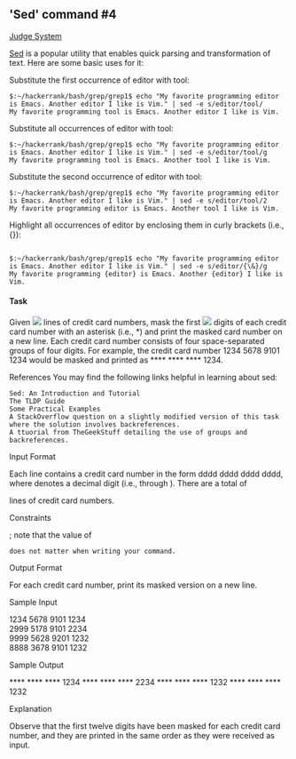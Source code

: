 ## 'Sed' command #4

[Judge System](https://www.hackerrank.com/challenges/sed-command-4/problem)

[Sed](https://en.wikipedia.org/wiki/Sed) is a popular utility that enables quick parsing and transformation of text. Here are some basic uses for it:

Substitute the first occurrence of editor with tool:

```
$:~/hackerrank/bash/grep/grep1$ echo "My favorite programming editor is Emacs. Another editor I like is Vim." | sed -e s/editor/tool/
My favorite programming tool is Emacs. Another editor I like is Vim.
```

Substitute all occurrences of editor with tool:

```
$:~/hackerrank/bash/grep/grep1$ echo "My favorite programming editor is Emacs. Another editor I like is Vim." | sed -e s/editor/tool/g
My favorite programming tool is Emacs. Another tool I like is Vim.  
```

Substitute the second occurrence of editor with tool:

```
$:~/hackerrank/bash/grep/grep1$ echo "My favorite programming editor is Emacs. Another editor I like is Vim." | sed -e s/editor/tool/2
My favorite programming editor is Emacs. Another tool I like is Vim.
```

Highlight all occurrences of editor by enclosing them in curly brackets (i.e., {}):
```

$:~/hackerrank/bash/grep/grep1$ echo "My favorite programming editor is Emacs. Another editor I like is Vim." | sed -e s/editor/{\&}/g
My favorite programming {editor} is Emacs. Another {editor} I like is Vim.
```

#### Task

Given <img src="https://latex.codecogs.com/svg.latex?\Large&space;n"> lines of credit card numbers, mask the first <img src="https://latex.codecogs.com/svg.latex?\Large&space;12"> digits of each credit card number with an asterisk (i.e., *) and print the masked card number on a new line. Each credit card number consists of four space-separated groups of four digits. For example, the credit card number 1234 5678 9101 1234 would be masked and printed as **** **** **** 1234.

References
You may find the following links helpful in learning about sed:

    Sed: An Introduction and Tutorial
    The TLDP Guide
    Some Practical Examples
    A StackOverflow question on a slightly modified version of this task where the solution involves backreferences.
    A ttuorial from TheGeekStuff detailing the use of groups and backreferences.

Input Format

Each line contains a credit card number in the form dddd dddd dddd dddd, where
denotes a decimal digit (i.e., through ). There are a total of

lines of credit card numbers.

Constraints

; note that the value of

    does not matter when writing your command.

Output Format

For each credit card number, print its masked version on a new line.

Sample Input

1234 5678 9101 1234  
2999 5178 9101 2234  
9999 5628 9201 1232  
8888 3678 9101 1232  

Sample Output

**** **** **** 1234
**** **** **** 2234
**** **** **** 1232
**** **** **** 1232

Explanation

Observe that the first twelve digits have been masked for each credit card number, and they are printed in the same order as they were received as input.
